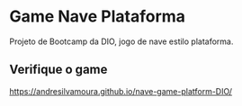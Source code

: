 # Game Nave Plataforma
Projeto de Bootcamp da DIO, jogo de nave estilo plataforma.

## Verifique o game

https://andresilvamoura.github.io/nave-game-platform-DIO/
